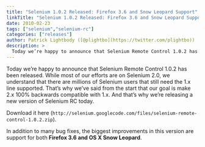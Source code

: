 ```yaml
---
title: "Selenium 1.0.2 Released: Firefox 3.6 and Snow Leopard Support"
linkTitle: "Selenium 1.0.2 Released: Firefox 3.6 and Snow Leopard Support"
date: 2010-02-23
tags: ["selenium","selenium-rc"]
categories: ["releases"]
author: Patrick Lightbody ([@plightbo](https://twitter.com/plightbo))
description: >
  Today we’re happy to announce that Selenium Remote Control 1.0.2 has been released!
---
```


Today we’re happy to announce that Selenium Remote Control 1.0.2 has been released. While most 
of our efforts are on Selenium 2.0, we understand that there are millions of Selenium users that 
still need the 1.x line supported. That’s why we’ve said from the start that our goal is make 2.x 
100% backwards compatible with 1.x. And that’s why we’re releasing a new version of Selenium RC today.

Download it here (`http://selenium.googlecode.com/files/selenium-remote-control-1.0.2.zip`).

In addition to many bug fixes, the biggest improvements in this version are support for both **Firefox 3.6 and OS X Snow Leopard**.